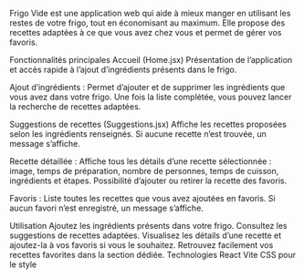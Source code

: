 Frigo Vide est une application web qui aide à mieux manger en utilisant les restes de votre frigo, tout en économisant au maximum. Elle propose des recettes adaptées à ce que vous avez chez vous et permet de gérer vos favoris.

Fonctionnalités principales
Accueil (Home.jsx)
Présentation de l’application et accès rapide à l’ajout d’ingrédients présents dans le frigo.

Ajout d’ingrédients :
Permet d’ajouter et de supprimer les ingrédients que vous avez dans votre frigo. Une fois la liste complétée, vous pouvez lancer la recherche de recettes adaptées.

Suggestions de recettes (Suggestions.jsx)
Affiche les recettes proposées selon les ingrédients renseignés. Si aucune recette n’est trouvée, un message s’affiche.

Recette détaillée :
Affiche tous les détails d’une recette sélectionnée : image, temps de préparation, nombre de personnes, temps de cuisson, ingrédients et étapes. Possibilité d’ajouter ou retirer la recette des favoris.

Favoris :
Liste toutes les recettes que vous avez ajoutées en favoris. Si aucun favori n’est enregistré, un message s’affiche.

Utilisation
Ajoutez les ingrédients présents dans votre frigo.
Consultez les suggestions de recettes adaptées.
Visualisez les détails d’une recette et ajoutez-la à vos favoris si vous le souhaitez.
Retrouvez facilement vos recettes favorites dans la section dédiée.
Technologies
React
Vite
CSS pour le style
